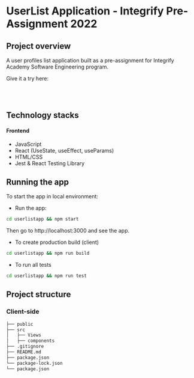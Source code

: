 # UserList Application - Integrify Pre-Assignment 2022

## Project overview

A user profiles list application built as a pre-assignment for Integrify Academy Software Engineering program. 

Give it a try here: 

<br/>

<br/>

## Technology stacks

#### Frontend
- JavaScript
- React (UseState, useEffect, useParams)
- HTML/CSS
- Jest & React Testing Library


## Running the app

To start the app in local environment:

- Run the app:

```bash
cd userlistapp && npm start
```

Then go to http://localhost:3000 and see the app.

- To create production build (client)

```bash
cd userlistapp && npm run build
```

- To run all tests 

```bash
cd userlistapp && npm run test
```


## Project structure

### Client-side

```bash
├── public
├── src
│   ├── Views
│   ├── components
├── .gitignore
├── README.md
├── package.json
└── package-lock.json
└── package.json
```
